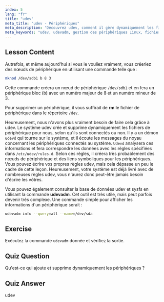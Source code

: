 ```yaml
---
index: 5
lang: "fr"
title: "udev"
meta_title: "udev - Périphériques"
meta_description: "Découvrez udev, comment il gère dynamiquement les fichiers de périphériques Linux, et utilisez udevadm. Comprenez la création de nœuds de périphériques pour les débutants."
meta_keywords: "udev, udevadm, gestion des périphériques Linux, fichiers de périphériques, tutoriel Linux, Linux pour débutants, règles udev, guide Linux"
---
```


## Lesson Content

Autrefois, et même aujourd'hui si vous le vouliez vraiment, vous créeriez des nœuds de périphérique en utilisant une commande telle que :

```bash
mknod /dev/sdb1 b 8 3
```

Cette commande créera un nœud de périphérique `/dev/sdb1` et en fera un périphérique bloc (b) avec un numéro majeur de 8 et un numéro mineur de 3.

Pour supprimer un périphérique, il vous suffirait de **rm** le fichier de périphérique dans le répertoire `/dev`.

Heureusement, nous n'avons plus vraiment besoin de faire cela grâce à udev. Le système udev crée et supprime dynamiquement les fichiers de périphérique pour nous, selon qu'ils sont connectés ou non. Il y a un démon `udevd` qui tourne sur le système, et il écoute les messages du noyau concernant les périphériques connectés au système. `Udevd` analysera ces informations et fera correspondre les données avec les règles spécifiées dans `/etc/udev/rules.d`. Selon ces règles, il créera très probablement des nœuds de périphérique et des liens symboliques pour les périphériques. Vous pouvez écrire vos propres règles udev, mais cela dépasse un peu le cadre de cette leçon. Heureusement, votre système est déjà livré avec de nombreuses règles udev, vous n'aurez donc peut-être jamais besoin d'écrire les vôtres.

Vous pouvez également consulter la base de données udev et sysfs en utilisant la commande **udevadm**. Cet outil est très utile, mais peut parfois devenir très complexe. Une commande simple pour afficher les informations d'un périphérique serait :

```bash
udevadm info --query=all --name=/dev/sda
```

## Exercise

Exécutez la commande `udevadm` donnée et vérifiez la sortie.

## Quiz Question

Qu'est-ce qui ajoute et supprime dynamiquement les périphériques ?

## Quiz Answer

udev
